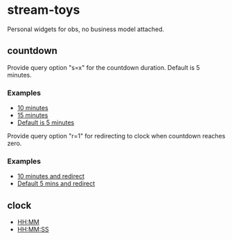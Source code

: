 # stream-toys

Personal widgets for obs, no business model attached.

## countdown

Provide query option "s=x" for the countdown duration. Default is 5 minutes.

### Examples

* [10 minutes](https://mschmitt.github.io/stream-toys/countdown.html?s=600)
* [15 minutes](https://mschmitt.github.io/stream-toys/countdown.html?s=900)
* [Default is 5 minutes](https://mschmitt.github.io/stream-toys/countdown.html)

Provide query option "r=1" for redirecting to clock when countdown reaches zero.

### Examples
* [10 minutes and redirect](https://mschmitt.github.io/stream-toys/countdown.html?s=600&r=1)
* [Default 5 mins and redirect](https://mschmitt.github.io/stream-toys/countdown.html?r=1)

## clock

* [HH:MM](https://mschmitt.github.io/stream-toys/clock-minutes.html)
* [HH:MM:SS](https://mschmitt.github.io/stream-toys/clock-seconds.html)
